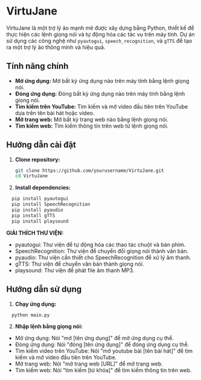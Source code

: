# VirtuJane

VirtuJane là một trợ lý ảo mạnh mẽ được xây dựng bằng Python, thiết kế để thực hiện các lệnh giọng nói và tự động hóa các tác vụ trên máy tính. Dự án sử dụng các công nghệ như `pyautogui`, `speech_recognition`, và `gTTS` để tạo ra một trợ lý ảo thông minh và hiệu quả.

## Tính năng chính

- **Mở ứng dụng:** Mở bất kỳ ứng dụng nào trên máy tính bằng lệnh giọng nói.
- **Đóng ứng dụng:** Đóng bất kỳ ứng dụng nào trên máy tính bằng lệnh giọng nói.
- **Tìm kiếm trên YouTube:** Tìm kiếm và mở video đầu tiên trên YouTube dựa trên tên bài hát hoặc video.
- **Mở trang web:** Mở bất kỳ trang web nào bằng lệnh giọng nói.
- **Tìm kiếm web:** Tìm kiếm thông tin trên web từ lệnh giọng nói.

## Hướng dẫn cài đặt

1. **Clone repository:**
   ```bash
   git clone https://github.com/yourusername/VirtuJane.git
   cd VirtuJane
   ```
2. **Install dependencies:**
  ```bash
    pip install pyautogui
    pip install SpeechRecognition
    pip install pyaudio
    pip install gTTS
    pip install playsound
  ```

  **GIẢI THÍCH THƯ VIỆN:**
  -  pyautogui: Thư viện để tự động hóa các thao tác chuột và bàn phím.
  -  SpeechRecognition: Thư viện để chuyển đổi giọng nói thành văn bản.
  -  pyaudio: Thư viện cần thiết cho SpeechRecognition để xử lý âm thanh.
  -  gTTS: Thư viện để chuyển văn bản thành giọng nói.
  -  playsound: Thư viện để phát file âm thanh MP3.

## Hướng dẫn sử dụng

1. **Chạy ứng dụng:**
  ```bash
    python main.py
  ```
2. **Nhập lệnh bằng giọng nói:**
-  Mở ứng dụng: Nói "mở [tên ứng dụng]" để mở ứng dụng cụ thể.
-  Đóng ứng dụng: Nói "đóng [tên ứng dụng]" để đóng ứng dụng cụ thể.
-  Tìm kiếm video trên YouTube: Nói "mở youtube bài [tên bài hát]" để tìm kiếm và mở video đầu tiên trên YouTube.
-  Mở trang web: Nói "mở trang web [URL]" để mở trang web.
-  Tìm kiếm web: Nói "tìm kiếm [từ khóa]" để tìm kiếm thông tin trên web.
